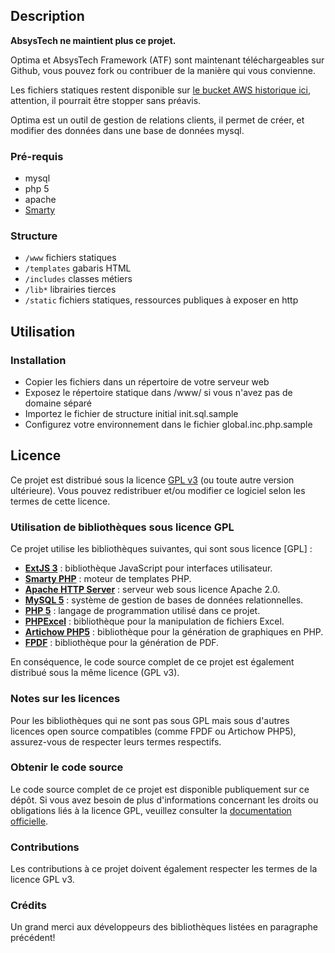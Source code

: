 ## Description

**AbsysTech ne maintient plus ce projet.**

Optima et AbsysTech Framework (ATF) sont maintenant téléchargeables sur Github, vous pouvez fork ou contribuer de la manière qui vous convienne.

Les fichiers statiques restent disponible sur [le bucket AWS historique ici](https://s3-eu-west-1.amazonaws.com/static-absystech/), attention, il pourrait être stopper sans préavis.

Optima est un outil de gestion de relations clients, il permet de créer, et modifier des données dans une base de données mysql.

### Pré-requis

- mysql
- php 5
- apache
- [Smarty](https://www.smarty.net/)

### Structure

- `/www` fichiers statiques
- `/templates` gabaris HTML
- `/includes` classes métiers
- `/lib*` librairies tierces
- `/static` fichiers statiques, ressources publiques à exposer en http

## Utilisation

### Installation

- Copier les fichiers dans un répertoire de votre serveur web
- Exposez le répertoire statique dans /www/ si vous n'avez pas de domaine séparé
- Importez le fichier de structure initial init.sql.sample
- Configurez votre environnement dans le fichier global.inc.php.sample

## Licence

Ce projet est distribué sous la licence [GPL v3](https://www.gnu.org/licenses/gpl-3.0.html) (ou toute autre version ultérieure). Vous pouvez redistribuer et/ou modifier ce logiciel selon les termes de cette licence.

### Utilisation de bibliothèques sous licence GPL

Ce projet utilise les bibliothèques suivantes, qui sont sous licence [GPL] :

- **[ExtJS 3](http://www.extjs.com/products/license.php)** : bibliothèque JavaScript pour interfaces utilisateur.
- **[Smarty PHP](https://www.smarty.net/)** : moteur de templates PHP.
- **[Apache HTTP Server](https://httpd.apache.org/)** : serveur web sous licence Apache 2.0.
- **[MySQL 5](https://www.mysql.com/)** : système de gestion de bases de données relationnelles.
- **[PHP 5](https://www.php.net/releases/)** : langage de programmation utilisé dans ce projet.
- **[PHPExcel](https://github.com/PHPOffice/PHPExcel)** : bibliothèque pour la manipulation de fichiers Excel.
- **[Artichow PHP5](http://www.artichow.org/)** : bibliothèque pour la génération de graphiques en PHP.
- **[FPDF](http://www.fpdf.org/)** : bibliothèque pour la génération de PDF.

En conséquence, le code source complet de ce projet est également distribué sous la même licence (GPL v3).

### Notes sur les licences

Pour les bibliothèques qui ne sont pas sous GPL mais sous d'autres licences open source compatibles (comme FPDF ou Artichow PHP5), assurez-vous de respecter leurs termes respectifs.

### Obtenir le code source

Le code source complet de ce projet est disponible publiquement sur ce dépôt. Si vous avez besoin de plus d'informations concernant les droits ou obligations liés à la licence GPL, veuillez consulter la [documentation officielle](https://www.gnu.org/licenses/gpl-3.0.html).

### Contributions

Les contributions à ce projet doivent également respecter les termes de la licence GPL v3.

### Crédits

Un grand merci aux développeurs des bibliothèques listées en paragraphe précédent!
